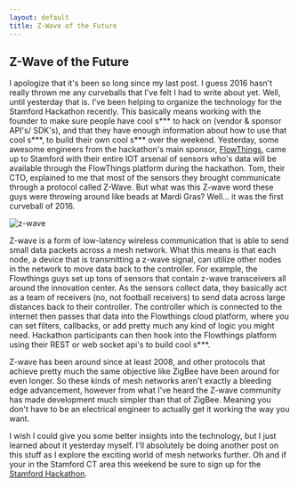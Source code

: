 ```yaml
---
layout: default
title: Z-Wave of the Future
---
```


## Z-Wave of the Future
I apologize that it's been so long since my last post. I guess 2016 hasn't really thrown me any curveballs that I've felt I had to write about yet. Well, until yesterday that is. I've been helping to organize the technology for the Stamford Hackathon recently. This basically means working with the founder to make sure people have cool s*** to hack on (vendor & sponsor API's/ SDK's), and that they have enough information about how to use that cool s***, to build their own cool s*** over the weekend. Yesterday, some awesome engineers from the hackathon's main sponsor, [FlowThings](https://flowthings.io/), came up to Stamford with their entire IOT arsenal of sensors who's data will be available through the FlowThings platform during the hackathon. Tom, their CTO, explained to me that most of the sensors they brought communicate through a protocol called Z-Wave. But what was this Z-wave word these guys were throwing around like beads at Mardi Gras?  Well... it was the first curveball of 2016.

![z-wave](http://www.z-wave.com/assets/logo-4126408fad032d66d512ed2395dbb4856da10ee07cfbd916b587c0e9ae48f9b7.png)

Z-wave is a form of low-latency wireless communication that is able to send small data packets across a mesh network. What this means is that each node, a device that is transmitting a z-wave signal, can utilize other nodes in the network to move data back to the controller. For example, the Flowthings guys set up tons of sensors that contain z-wave transceivers all around the innovation center. As the sensors collect data, they basically act as a team of receivers (no, not football receivers) to send data across large distances back to their controller. The controller which is connected to the internet then passes that data into the Flowthings cloud platform, where you can set filters, callbacks, or add pretty much any kind of logic you might need. Hackathon participants can then hook into the Flowthings platform using their REST or web socket api's to build cool s***.

Z-wave has been around since at least 2008, and other protocols that achieve pretty much the same objective like ZigBee have been around for even longer. So these kinds of mesh networks aren't exactly a bleeding edge advancement, however from what I've heard the Z-wave community has made development much simpler than that of ZigBee. Meaning you don't have to be an electrical engineer to actually get it working the way you want.

I wish I could give you some better insights into the technology, but I just learned about it yesterday myself. I'll absolutely be doing another post on this stuff as I explore the exciting world of mesh networks further. Oh and if your in the Stamford CT area this weekend be sure to sign up for the [Stamford Hackathon](http://stamfordhackathon.org/).
